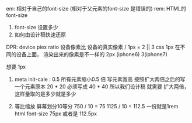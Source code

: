 em: 相对于自己的font-size (相对于父元素的font-size 是错误的)
rem: HTML的font-size
1.  font-size 设置多少
2.  如何由设计稿快速还原

DPR: device piex ratio 设备像素比  设备的真实像素 / 1px = 2 || 3
css 1px 在不同的设备上面， 渲染出来的像素是不一样的 2px (iphone6) 3(iphone7)

想要 1px 
1.  meta init-cale : 0.5 所有元素缩小0.5 倍
    写元素宽高 按照扩大两倍之后的写
    一个元素原本 20 * 20
    必须写成 40 * 40
    所以我们设计稿 就需要 扩大两倍， 这样量取的是多少就是多少

2.  等比缩放
    屏幕划分10等分
    750 / 10 = 75
    1125 / 10 = 112.5
    一份就是1rem html font-size 75px 或者是 112.5px
    
